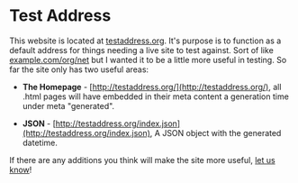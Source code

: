 # Test Address

This website is located at [testaddress.org](http://www.testaddress.org). It's purpose is to function as a default address for things needing a live site to test against. Sort of like [example.com/org/net](http://example.com) but I wanted it to be a little more useful in testing. So far the site only has two useful areas:

* **The Homepage** - [http://testaddress.org/](http://testaddress.org/), all .html pages will have embedded in their meta content a generation time under meta "generated".

* **JSON** - [http://testaddress.org/index.json](http://testaddress.org/index.json), A JSON object with the generated datetime.

If there are any additions you think will make the site more useful, [let us know](//github.com/tleen/testaddress-org/issues)!
